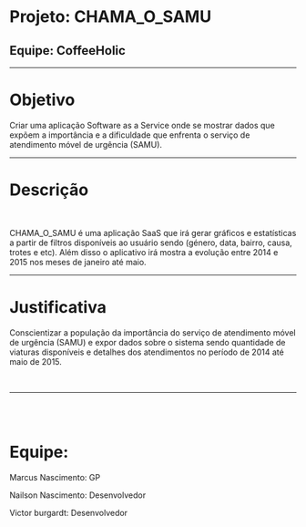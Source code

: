 <h1 dir="ltr" >Projeto: CHAMA_O_SAMU</h1>

<h2 dir="ltr" >Equipe: CoffeeHolic</h2>

<hr /><h1 dir="ltr" >Objetivo</h1>
<p> Criar uma aplicação Software as a Service onde se mostrar dados que expõem a importância e a dificuldade que enfrenta o serviço de atendimento móvel de urgência (SAMU). </p>

<hr /><h1 dir="ltr" >Descrição</h1>

<br />
<p>CHAMA_O_SAMU é uma aplicação SaaS que irá gerar gráficos e estatísticas a partir de filtros disponíveis ao usuário sendo (género, data, bairro, causa, trotes e etc). Além disso o aplicativo irá mostra a evolução entre 2014 e 2015 nos meses de janeiro até maio.
</p>

<hr /><h1 dir="ltr" >Justificativa</h1>

<p>Conscientizar a população da importância do serviço de atendimento móvel de urgência (SAMU) e expor dados sobre o sistema sendo quantidade de viaturas disponíveis e detalhes dos atendimentos no período de 2014 até maio de 2015.
</p>

<br />
<hr /><br />
<br />
<h1 dir="ltr" >Equipe:</h1>

<p>Marcus Nascimento: GP</p>

<p>Nailson Nascimento: Desenvolvedor</p>

<p>Victor burgardt: Desenvolvedor</p>

<br />
